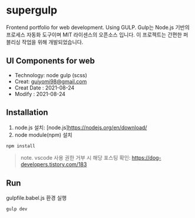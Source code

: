 # supergulp
Frontend portfolio for web development. Using GULP. 
Gulp는 Node.js 기반의 프로세스 자동화 도구이며 MIT 라이센스의 오픈소스 입니다. 
이 프로젝트는 간편한 퍼블리싱 작업을 위해 개발되었습니다.

## UI Components for web
- Technology: node gulp (scss)
- Creat: guiyomi98@gmail.com
- Creat Date : 2021-08-24
- Modify : 2021-08-24

## Installation
1. node.js 설치: [node.js]https://nodejs.org/en/download/
2. node module(npm) 설치
``` js
npm install
```
> note. vscode 사용 권한 거부 시 해당 포스팅 확인: https://dog-developers.tistory.com/183

## Run
gulpfile.babel.js 환경 실행
``` js
gulp dev
```
